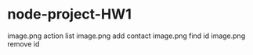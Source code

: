 # node-project-HW1

image.png action list
image.png add contact
image.png find id
image.png remove id
